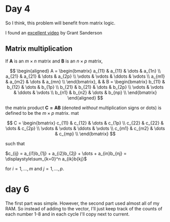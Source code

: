 # Day 4

So I think, this problem will benefit from matrix logic.

I found an [excellent video](https://www.youtube.com/watch?v=XkY2DOUCWMU) by
Grant Sanderson

## Matrix multiplication

If $\mathbf{A}$ is an $m \times n$ matrix and $\mathbf{B}$ is an $n \times p$
matrix,

$$
\begin{aligned}
A =
\begin{bmatrix}
a_{11}	&   a_{11}  &	\dots	&   a_{1n} \\
a_{21}	&   a_{21}  &	\dots	&   a_{2p} \\
\vdots	&   \vdots  &	\ddots	&   \vdots \\
a_{m1}	&   a_{m2}  &	\dots	&   a_{mn} \\
\end{bmatrix}, & &
B =
\begin{bmatrix}
b_{11}	&   b_{12}  &	\dots	&   b_{1p} \\
b_{21}	&   b_{21}  &	\dots	&   b_{2p} \\
\vdots	&   \vdots  &	\ddots	&   \vdots \\
b_{n1}	&   b_{n2}  &	\dots	&   b_{np} \\
\end{bmatrix}
\end{aligned}
$$

the matrix product $\mathbf{C = AB}$ (denoted _without_ multiplication signs or
dots) is defined to be the $m \times p$ matrix. mat

$$
C =
\begin{bmatrix}
c_{11} & c_{12} & \dots & c_{1p} \\
c_{22} & c_{22} & \dots & c_{2p} \\
\vdots	&   \vdots  &	\ddots	&   \vdots \\
c_{m1}	&   c_{m2}  &	\dots	&   c_{mp} \\
\end{bmatrix}
$$

such that

$c_{ij} = a_{i1}b_{1j} + a_{i2}b_{2j} + \dots + a_{in}b_{nj} = \displaystyle\sum_{k=0}^n a_{ik}b{kj}$

for $i = 1, \dots, m$ and $j = 1, \dots, p$.

# day 6

The first part was simple. However, the second part used almost all of my RAM.
So instead of adding to the vector, I'll just keep track of the counts of each
number 1-8 and in each cycle I'll copy next to current.
